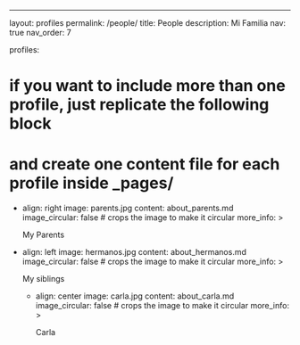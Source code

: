 ---
layout: profiles
permalink: /people/
title: People
description: Mi Familia
nav: true
nav_order: 7

profiles:
  # if you want to include more than one profile, just replicate the following block
  # and create one content file for each profile inside _pages/
  - align: right
    image: parents.jpg
    content: about_parents.md
    image_circular: false # crops the image to make it circular
    more_info: >
      <p>My Parents</p>
 
  - align: left
    image: hermanos.jpg
    content: about_hermanos.md
    image_circular: false # crops the image to make it circular
    more_info: >
      <p>My siblings</p>

    - align: center
    image: carla.jpg
    content: about_carla.md
    image_circular: false # crops the image to make it circular
    more_info: >
      <p>Carla</p>
